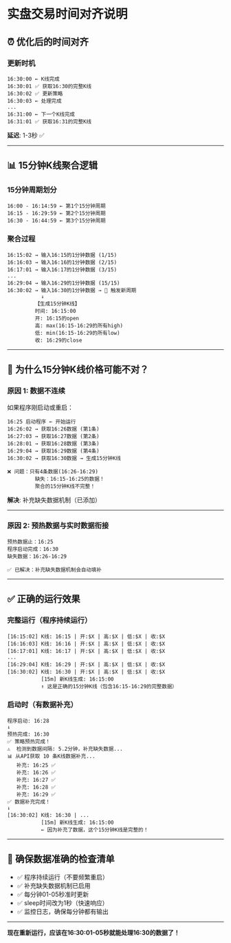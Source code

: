 # 实盘交易时间对齐说明

## ⏰ 优化后的时间对齐

### 更新时机

```
16:30:00 ← K线完成
16:30:01 ✅ 获取16:30的完整K线
16:30:02 ✅ 更新策略
16:30:03 ← 处理完成
...
16:31:00 ← 下一个K线完成
16:31:01 ✅ 获取16:31的完整K线
```

**延迟**: 1-3秒 ✅

---

## 📊 15分钟K线聚合逻辑

### 15分钟周期划分

```
16:00 - 16:14:59 ← 第1个15分钟周期
16:15 - 16:29:59 ← 第2个15分钟周期  
16:30 - 16:44:59 ← 第3个15分钟周期
```

### 聚合过程

```
16:15:02 → 输入16:15的1分钟数据 (1/15)
16:16:03 → 输入16:16的1分钟数据 (2/15)
16:17:01 → 输入16:17的1分钟数据 (3/15)
...
16:29:04 → 输入16:29的1分钟数据 (15/15)
16:30:02 → 输入16:30的1分钟数据 → 🔴 触发新周期
           ↓
         【生成15分钟K线】
         时间: 16:15:00
         开: 16:15的open
         高: max(16:15-16:29的所有high)
         低: min(16:15-16:29的所有low)  
         收: 16:29的close
```

---

## 🐛 为什么15分钟K线价格可能不对？

### 原因 1: 数据不连续

如果程序刚启动或重启：

```
16:25 启动程序 ← 开始运行
16:26:02 → 获取16:26数据 (第1条)
16:27:03 → 获取16:27数据 (第2条)
16:28:01 → 获取16:28数据 (第3条)
16:29:04 → 获取16:29数据 (第4条)
16:30:02 → 获取16:30数据 → 生成15分钟K线

❌ 问题：只有4条数据(16:26-16:29)
         缺失：16:15-16:25的数据！
         聚合的15分钟K线不完整！
```

**解决**: 补充缺失数据机制（已添加）

---

### 原因 2: 预热数据与实时数据衔接

```
预热数据止：16:25
程序启动完成：16:30
缺失数据：16:26-16:29

✅ 已解决：补充缺失数据机制会自动填补
```

---

## ✅ 正确的运行效果

### 完整运行（程序持续运行）

```
[16:15:02] K线: 16:15 | 开:$X | 高:$X | 低:$X | 收:$X
[16:16:03] K线: 16:16 | 开:$X | 高:$X | 低:$X | 收:$X
[16:17:01] K线: 16:17 | 开:$X | 高:$X | 低:$X | 收:$X
...
[16:29:04] K线: 16:29 | 开:$X | 高:$X | 低:$X | 收:$X
[16:30:02] K线: 16:30 | 开:$X | 高:$X | 低:$X | 收:$X
           [15m] 新K线生成: 16:15:00
           ↑ 这是正确的15分钟K线（包含16:15-16:29的完整数据）
```

### 启动时（有数据补充）

```
程序启动: 16:28
↓
预热完成: 16:30
✅ 策略预热完成！
⚠️  检测到数据间隔: 5.2分钟，补充缺失数据...
📊 从API获取 10 条K线数据补充...
   补充: 16:25 ✅
   补充: 16:26 ✅
   补充: 16:27 ✅
   补充: 16:28 ✅
   补充: 16:29 ✅
✅ 数据补充完成！
↓
[16:30:02] K线: 16:30 | ...
           [15m] 新K线生成: 16:15:00
           ← 因为补充了数据，这个15分钟K线是完整的！
```

---

## 🎯 确保数据准确的检查清单

- ✅ 程序持续运行（不要频繁重启）
- ✅ 补充缺失数据机制已启用
- ✅ 每分钟01-05秒准时更新
- ✅ sleep时间改为1秒（快速响应）
- ✅ 监控日志，确保每分钟都有输出

---

**现在重新运行，应该在16:30:01-05秒就能处理16:30的数据了！**

